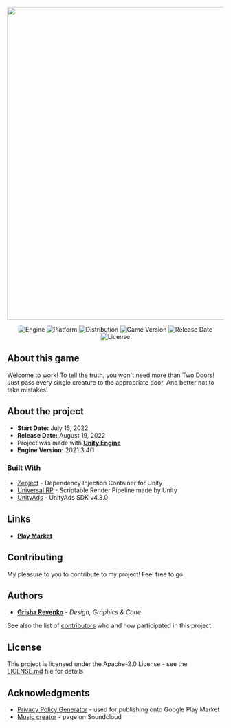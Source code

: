 <p align="center">
      <img src="https://i.ibb.co/R6Z2GyQ/logo.png" width="726">
</p>

<p align="center">
   <img src="https://img.shields.io/badge/Engine-Unity%202021.3.4f1-blueviolet?style=&logo=unity" alt="Engine">
   <img src="https://img.shields.io/badge/Platform-Android 9+%20-brightgreen?style=&logo=android" alt="Platform">
   <img src="https://img.shields.io/badge/Play_Market-Available%20-brightgreen?style=&logo=google play" alt="Distribution">
   <img src="https://img.shields.io/badge/Version-1.0.3-blue" alt="Game Version">
   <img src="https://img.shields.io/badge/Release Date-19.08.2022-red" alt="Release Date">
   <img src="https://img.shields.io/badge/License-Apache--2.0%20-yellow?style=&logo=apache" alt="License">
</p>

## About this game

Welcome to work! To tell the truth, you won't need more than Two Doors! Just pass every single creature to the appropriate door. And better not to take mistakes!

## About the project

* **Start Date:** July 15, 2022
* **Release Date:** August 19, 2022
* Project was made with **[Unity Engine](https://unity.com/)**
* **Engine Version:** 2021.3.4f1

### Built With

* [Zenject](https://github.com/modesttree/Zenject) - Dependency Injection Container for Unity
* [Universal RP](https://unity.com/ru/srp/universal-render-pipeline) - Scriptable Render Pipeline made by Unity
* [UnityAds](https://unity.com/ru/products/unity-ads) - UnityAds SDK v4.3.0

## Links

* **[Play Market](https://play.google.com/store/apps/details?id=com.Revenkorg.TwoDoors)**

## Contributing

My pleasure to you to contribute to my project! Feel free to go

## Authors

* **[Grisha Revenko](https://github.com/revenkogrisha)** - *Design, Graphics & Code*

See also the list of [contributors](https://github.com/revenkogrisha/TwoDoors/contributors) who and how participated in this project.

## License

This project is licensed under the Apache-2.0 License - see the [LICENSE.md](LICENSE.md) file for details

## Acknowledgments

* [Privacy Policy Generator](https://github.com/nisrulz/app-privacy-policy-generator) - used for publishing onto Google Play Market
* [Music creator](https://soundcloud.com/tashlek) - page on Soundcloud
